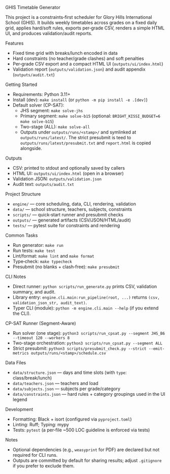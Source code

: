 GHIS Timetable Generator

This project is a constraints‑first scheduler for Glory Hills International School (GHIS). It builds weekly timetables across grades on a fixed daily grid, applies hard/soft rules, exports per‑grade CSV, renders a simple HTML UI, and produces validation/audit reports.

Features
- Fixed time grid with breaks/lunch encoded in data
- Hard constraints (no teacher/grade clashes) and soft penalties
- Per‑grade CSV export and a compact HTML UI (`outputs/ui/index.html`)
- Validation report (`outputs/validation.json`) and audit appendix (`outputs/audit.txt`)

Getting Started
- Requirements: Python 3.11+
- Install (dev): `make install` (or `python -m pip install -e .[dev]`)
- Default solver (CP-SAT):
  - JHS segment: `make solve-jhs`
  - Primary segment: `make solve-b15` (optional: `BRIGHT_KISSI_BUDGET=6 make solve-b15`)
  - Two-stage (ALL): `make solve-all`
  - Outputs under `outputs/runs/<stamp>/` and symlinked at `outputs/runs/latest/`.
    The strict presubmit is teed to `outputs/runs/latest/presubmit.txt` and `report.html` is copied alongside.

Outputs
- CSV: printed to stdout and optionally saved by callers
- HTML UI: `outputs/ui/index.html` (open in a browser)
- Validation JSON: `outputs/validation.json`
- Audit text: `outputs/audit.txt`

Project Structure
- `engine/` — core scheduling, data, CLI, rendering, validation
- `data/` — school structure, teachers, subjects, constraints
- `scripts/` — quick‑start runner and presubmit checks
- `outputs/` — generated artifacts (CSV/JSON/HTML/audit)
- `tests/` — pytest suite for constraints and rendering

Common Tasks
- Run generator: `make run`
- Run tests: `make test`
- Lint/format: `make lint` and `make format`
- Type‑check: `make typecheck`
- Presubmit (no blanks + clash‑free): `make presubmit`

CLI Notes
- Direct runner: `python scripts/run_generate.py` prints CSV, validation summary, and audit.
- Library entry: `engine.cli.main:run_pipeline(root, ...)` returns `(csv, validation_json_str, audit_text)`.
- Typer CLI (module): `python -m engine.cli.main --help` (if you extend the CLI).

CP-SAT Runner (Segment-Aware)
- Run solver (one stage): `python3 scripts/run_cpsat.py --segment JHS_B6 --timeout 120 --workers 8`
- Two-stage orchestration: `python3 scripts/run_cpsat.py --segment ALL`
- Strict presubmit: `python3 scripts/presubmit_check.py --strict --emit-metrics outputs/runs/<stamp>/schedule.csv`

Data Files
- `data/structure.json` — days and time slots (with `type`: class/break/lunch)
- `data/teachers.json` — teachers and load
- `data/subjects.json` — subjects per grade/category
- `data/constraints.json` — hard rules + category groupings used in the UI legend

Development
- Formatting: Black + isort (configured via `pyproject.toml`)
- Linting: Ruff; Typing: mypy
- Tests: `pytest` (a per‑file ~500 LOC guideline is enforced via tests)

Notes
- Optional dependencies (e.g., `weasyprint` for PDF) are declared but not required for CLI runs.
- Outputs are committed by default for sharing results; adjust `.gitignore` if you prefer to exclude them.
